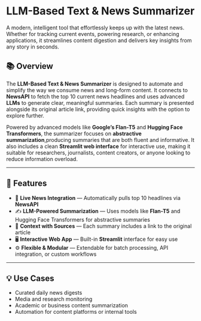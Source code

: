 
#  LLM-Based Text & News Summarizer

A modern, intelligent tool that effortlessly keeps up with the latest news. Whether for tracking current events, powering research, or enhancing applications, it streamlines content digestion and delivers key insights from any story in seconds.

## 📚 Overview

The **LLM-Based Text & News Summarizer** is designed to automate and simplify the way we consume news and long-form content. It connects to **NewsAPI** to fetch the top 10 current news headlines and uses advanced **LLMs** to generate clear, meaningful summaries. Each summary is presented alongside its original article link, providing quick insights with the option to explore further.

Powered by advanced models like **Google’s Flan-T5** and **Hugging Face Transformers**, the summarizer focuses on **abstractive summarization**,producing summaries that are both fluent and informative. It also includes a clean **Streamlit web interface** for interactive use, making it suitable for researchers, journalists, content creators, or anyone looking to reduce information overload.

---

## 🚀 Features

- 📰 **Live News Integration** — Automatically pulls top 10 headlines via **NewsAPI**
- ✍️ **LLM-Powered Summarization** — Uses models like **Flan-T5** and Hugging Face Transformers for abstractive summaries
- 🔗 **Context with Sources** — Each summary includes a link to the original article
- 🖥️ **Interactive Web App** — Built-in **Streamlit** interface for easy use
- ⚙️ **Flexible & Modular** — Extendable for batch processing, API integration, or custom workflows

---

## 💡 Use Cases

- Curated daily news digests
- Media and research monitoring
- Academic or business content summarization
- Automation for content platforms or internal tools
